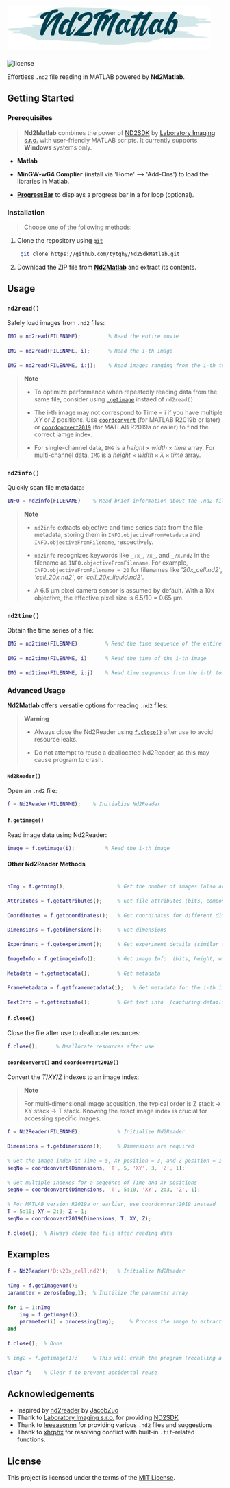 # ![Nd2Matlab Logo](/assets/logo.png)

![license](https://img.shields.io/badge/License-MIT-blue)

Effortless `.nd2` file reading in MATLAB powered by **Nd2Matlab**.

<!-- GETTING STARTED -->

## Getting Started

### Prerequisites

> **Nd2Matlab** combines the power of [ND2SDK](https://www.nd2sdk.com/) by [Laboratory Imaging s.r.o.](https://www.laboratory-imaging.com) with user-friendly MATLAB scripts. It currently supports **Windows** systems only.

- **Matlab**

- **MinGW-w64 Complier** (install via 'Home' --> 'Add-Ons') to load the libraries in Matlab.

- [**ProgressBar**](https://github.com/tytghy/ProgressBar) to displays a progress bar in a for loop (optional).

### Installation

> Choose one of the following methods:

1. Clone the repository using [`git`](https://git-scm.com/)

   ```sh
    git clone https://github.com/tytghy/Nd2SdkMatlab.git
   ```

2. Download the ZIP file from [**Nd2Matlab**](https://github.com/tytghy/Nd2SdkMatlab) and extract its contents.

## Usage

### `nd2read()`

Safely load images from `.nd2` files:

```matlab
IMG = nd2read(FILENAME);         % Read the entire movie

IMG = nd2read(FILENAME, i);      % Read the i-th image

IMG = nd2read(FILENAME, i:j);    % Read images ranging from the i-th to j-th frames
```

> **Note**
>
> - To optimize performance when repeatedly reading data from the same file, consider using [`.getimage`](#fgetimage) instaed of `nd2read()`.
>
> - The i-th image may not correspond to Time = i if you have multiple $XY$ or $Z$ positions. Use [`coordconvert`](#coordconvert-and-coordconvert2019) (for MATLAB R2019b or later) or [`coordconvert2019`](#coordconvert-and-coordconvert2019) (for MATLAB R2019a or ealier) to find the correct iamge index.
>
> - For single-channel data, `IMG` is a $height \times width \times time$ array. For multi-channel data, `IMG` is a $height \times width \times \lambda \times time$ array.

### `nd2info()`

Quickly scan file metadata:

```matlab
INFO = nd2info(FILENAME)    % Read brief information about the .nd2 file
```

> **Note**
>
> - `nd2info` extracts objective and time series data from the file metadata, storing them in `INFO.objectiveFromMetadata` and `INFO.objectiveFromFilename`, respectively.
>
> - `nd2info` recognizes keywords like `_?x_`, `?x_`, and `_?x.nd2` in the filename as `INFO.objectiveFromFilename`. For example, `INFO.objectiveFromFilename = 20` for filenames like _'20x_cell.nd2'_, _'cell_20x.nd2'_, or _'cell_20x_liquid.nd2'_.
>
> - A 6.5 µm pixel camera sensor is assumed by default. With a 10x objective, the effective pixel size is 6.5/10 = 0.65 µm.

### `nd2time()`

Obtain the time series of a file:

```matlab
IMG = nd2time(FILENAME)         % Read the time sequence of the entire movie

IMG = nd2time(FILENAME, i)      % Read the time of the i-th image

IMG = nd2time(FILENAME, i:j)    % Read time sequences from the i-th to j-th frames
```

### Advanced Usage

**Nd2Matlab** offers versatile options for reading `.nd2` files:

> **Warning**
>
> - Always close the Nd2Reader using [`f.close()`](#fclose) after use to avoid resource leaks.
>
> - Do not attempt to reuse a deallocated Nd2Reader, as this may cause program to crash.

#### `Nd2Reader()`

Open an `.nd2` file:

```matlab
f = Nd2Reader(FILENAME);    % Initialize Nd2Reader
```

#### `f.getimage()`

Read image data using Nd2Reader:

```matlab
image = f.getimage(i);          % Read the i-th image
```

#### Other Nd2Reader Methods

```matlab

nImg = f.getnimg();                 % Get the number of images (also available in Attributes)

Attributes = f.getattributes();     % Get file attributes (bits, componentCount, heightPx, widthPx, widthBytes, etc)

Coordinates = f.getcoordinates();   % Get coordinates for different dimensions. (index <--> (T, XY, Z))

Dimensions = f.getdimensions();     % Get dimensions

Experiment = f.getexperiment();     % Get experiment details (similar to dimensions but with more parameters)

ImageInfo = f.getimageinfo();       % Get image Info  (bits, height, width and components)

Metadata = f.getmetadata();         % Get metadata

FrameMetadata = f.getframemetadata(i);   % Get metadata for the i-th image (image position and time)

TextInfo = f.gettextinfo();         % Get text info  (capturing details, date, description, optics)
```

#### `f.close()`

Close the file after use to deallocate resources:

```matlab
f.close();      % Deallocate resources after use
```

#### `coordconvert()` and `coordconvert2019()`

Convert the $T/XY/Z$ indexes to an image index:

> **Note**
>
> For multi-dimensional image acqusition, the typical order is Z stack -> XY stack -> T stack. Knowing the exact image index is crucial for accessing specific images.

```matlab
f = Nd2Reader(FILENAME);            % Initialize Nd2Reader

Dimensions = f.getdimensions();     % Dimensions are required

% Get the image index at Time = 5, XY position = 3, and Z position = 1
seqNo = coordconvert(Dimensions, 'T', 5, 'XY', 3, 'Z', 1);

% Get multiple indexes for a seqeunce of Time and XY positions
seqNo = coordconvert(Dimensions, 'T', 5:10, 'XY', 2:3, 'Z', 1);

% For MATLAB version R2019a or earlier, use coordconvert2019 instead
T = 5:10; XY = 2:3; Z = 1;
seqNo = coordconvert2019(Dimensions, T, XY, Z);

f.close();  % Always close the file after reading data
```

## Examples

```matlab
f = Nd2Reader('D:\20x_cell.nd2');   % Initialize Nd2Reader

nImg = f.getImageNum();
parameter = zeros(nImg,1);  % Initilize the parameter array

for i = 1:nImg
    img = f.getimage(i);
    parameter(i) = processing(img);     % Process the image to extract the parameter
end

f.close();  % Done

% img2 = f.getimage(1);     % This will crash the program (recalling a deallocated Nd2Reader)!

clear f;    % Clear f to prevent accidental reuse
```

## Acknowledgements

- Inspired by [nd2reader](https://github.com/JacobZuo/nd2reader) by [JacobZuo](https://github.com/JacobZuo)
- Thank to [Laboratory Imaging s.r.o.](https://www.laboratory-imaging.com/) for providing [ND2SDK](www.nd2sdk.com)
- Thank to [leeeasonnn](https://github.com/leeeasonnn) for providing various `.nd2` files and suggestions
- Thank to [xhrphx](https://github.com/xhrphx) for resolving conflict with built-in `.tif`-related functions.

## License

This project is licensed under the terms of the [MIT License](/LICENSE).
